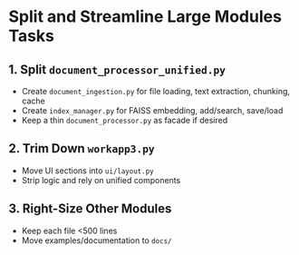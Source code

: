 # Split and Streamline Large Modules Tasks

## 1. Split `document_processor_unified.py`
- Create `document_ingestion.py` for file loading, text extraction, chunking, cache
- Create `index_manager.py` for FAISS embedding, add/search, save/load
- Keep a thin `document_processor.py` as facade if desired

## 2. Trim Down `workapp3.py`
- Move UI sections into `ui/layout.py`
- Strip logic and rely on unified components

## 3. Right-Size Other Modules
- Keep each file <500 lines
- Move examples/documentation to `docs/`
